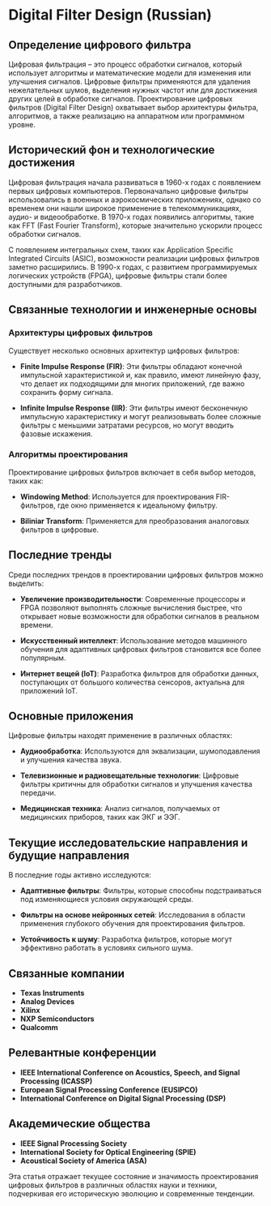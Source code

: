 # Digital Filter Design (Russian)

## Определение цифрового фильтра

Цифровая фильтрация – это процесс обработки сигналов, который использует алгоритмы и математические модели для изменения или улучшения сигналов. Цифровые фильтры применяются для удаления нежелательных шумов, выделения нужных частот или для достижения других целей в обработке сигналов. Проектирование цифровых фильтров (Digital Filter Design) охватывает выбор архитектуры фильтра, алгоритмов, а также реализацию на аппаратном или программном уровне.

## Исторический фон и технологические достижения

Цифровая фильтрация начала развиваться в 1960-х годах с появлением первых цифровых компьютеров. Первоначально цифровые фильтры использовались в военных и аэрокосмических приложениях, однако со временем они нашли широкое применение в телекоммуникациях, аудио- и видеообработке. В 1970-х годах появились алгоритмы, такие как FFT (Fast Fourier Transform), которые значительно ускорили процесс обработки сигналов.

С появлением интегральных схем, таких как Application Specific Integrated Circuits (ASIC), возможности реализации цифровых фильтров заметно расширились. В 1990-х годах, с развитием программируемых логических устройств (FPGA), цифровые фильтры стали более доступными для разработчиков.

## Связанные технологии и инженерные основы

### Архитектуры цифровых фильтров

Существует несколько основных архитектур цифровых фильтров:

- **Finite Impulse Response (FIR)**: Эти фильтры обладают конечной импульсной характеристикой и, как правило, имеют линейную фазу, что делает их подходящими для многих приложений, где важно сохранить форму сигнала.
  
- **Infinite Impulse Response (IIR)**: Эти фильтры имеют бесконечную импульсную характеристику и могут реализовывать более сложные фильтры с меньшими затратами ресурсов, но могут вводить фазовые искажения.

### Алгоритмы проектирования

Проектирование цифровых фильтров включает в себя выбор методов, таких как:

- **Windowing Method**: Используется для проектирования FIR-фильтров, где окно применяется к идеальному фильтру.
  
- **Biliniar Transform**: Применяется для преобразования аналоговых фильтров в цифровые.

## Последние тренды

Среди последних трендов в проектировании цифровых фильтров можно выделить:

- **Увеличение производительности**: Современные процессоры и FPGA позволяют выполнять сложные вычисления быстрее, что открывает новые возможности для обработки сигналов в реальном времени.
  
- **Искусственный интеллект**: Использование методов машинного обучения для адаптивных цифровых фильтров становится все более популярным.

- **Интернет вещей (IoT)**: Разработка фильтров для обработки данных, поступающих от большого количества сенсоров, актуальна для приложений IoT.

## Основные приложения

Цифровые фильтры находят применение в различных областях:

- **Аудиообработка**: Используются для эквализации, шумоподавления и улучшения качества звука.
  
- **Телевизионные и радиовещательные технологии**: Цифровые фильтры критичны для обработки сигналов и улучшения качества передачи.

- **Медицинская техника**: Анализ сигналов, получаемых от медицинских приборов, таких как ЭКГ и ЭЭГ.

## Текущие исследовательские направления и будущие направления

В последние годы активно исследуются:

- **Адаптивные фильтры**: Фильтры, которые способны подстраиваться под изменяющиеся условия окружающей среды.
  
- **Фильтры на основе нейронных сетей**: Исследования в области применения глубокого обучения для проектирования фильтров.

- **Устойчивость к шуму**: Разработка фильтров, которые могут эффективно работать в условиях сильного шума.

## Связанные компании

- **Texas Instruments**
- **Analog Devices**
- **Xilinx**
- **NXP Semiconductors**
- **Qualcomm**

## Релевантные конференции

- **IEEE International Conference on Acoustics, Speech, and Signal Processing (ICASSP)**
- **European Signal Processing Conference (EUSIPCO)**
- **International Conference on Digital Signal Processing (DSP)**

## Академические общества

- **IEEE Signal Processing Society**
- **International Society for Optical Engineering (SPIE)**
- **Acoustical Society of America (ASA)**

Эта статья отражает текущее состояние и значимость проектирования цифровых фильтров в различных областях науки и техники, подчеркивая его историческую эволюцию и современные тенденции.
